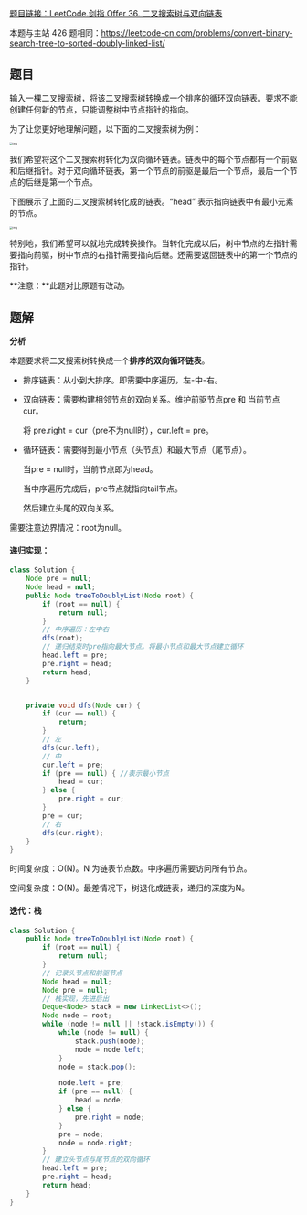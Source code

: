 [题目链接：LeetCode.剑指 Offer 36. 二叉搜索树与双向链表](https://leetcode-cn.com/problems/er-cha-sou-suo-shu-yu-shuang-xiang-lian-biao-lcof/)

本题与主站 426 题相同：https://leetcode-cn.com/problems/convert-binary-search-tree-to-sorted-doubly-linked-list/

## 题目

输入一棵二叉搜索树，将该二叉搜索树转换成一个排序的循环双向链表。要求不能创建任何新的节点，只能调整树中节点指针的指向。

为了让您更好地理解问题，以下面的二叉搜索树为例：

<img src="https://assets.leetcode.com/uploads/2018/10/12/bstdlloriginalbst.png" alt="img" style="zoom:33%;" />

 

我们希望将这个二叉搜索树转化为双向循环链表。链表中的每个节点都有一个前驱和后继指针。对于双向循环链表，第一个节点的前驱是最后一个节点，最后一个节点的后继是第一个节点。

下图展示了上面的二叉搜索树转化成的链表。“head” 表示指向链表中有最小元素的节点。

 

<img src="https://assets.leetcode.com/uploads/2018/10/12/bstdllreturndll.png" alt="img" style="zoom:33%;" />

 

特别地，我们希望可以就地完成转换操作。当转化完成以后，树中节点的左指针需要指向前驱，树中节点的右指针需要指向后继。还需要返回链表中的第一个节点的指针。

**注意：**此题对比原题有改动。

## 题解

**分析**

本题要求将二叉搜索树转换成一个**排序的双向循环链表**。

* 排序链表：从小到大排序。即需要中序遍历，左-中-右。

* 双向链表：需要构建相邻节点的双向关系。维护前驱节点pre 和 当前节点cur。

  将 pre.right = cur（pre不为null时），cur.left = pre。

* 循环链表：需要得到最小节点（头节点）和最大节点（尾节点）。

  当pre = null时，当前节点即为head。

  当中序遍历完成后，pre节点就指向tail节点。

  然后建立头尾的双向关系。

需要注意边界情况：root为null。

#### 递归实现：

```java
class Solution {
    Node pre = null;
    Node head = null;
    public Node treeToDoublyList(Node root) {
        if (root == null) {
            return null;
        }
        // 中序遍历：左中右
        dfs(root);
        // 递归结束时pre指向最大节点。将最小节点和最大节点建立循环
        head.left = pre;
        pre.right = head;
        return head;
    }


    private void dfs(Node cur) {
        if (cur == null) {
            return;
        }
        // 左
        dfs(cur.left);
        // 中
        cur.left = pre;
        if (pre == null) { //表示最小节点
            head = cur;
        } else {
            pre.right = cur;
        }
        pre = cur;
        // 右
        dfs(cur.right);
    }
}
```

时间复杂度：O(N)。N 为链表节点数。中序遍历需要访问所有节点。

空间复杂度：O(N)。最差情况下，树退化成链表，递归的深度为N。

#### 迭代：栈

```java
class Solution {
    public Node treeToDoublyList(Node root) {
        if (root == null) {
            return null;
        }
        // 记录头节点和前驱节点
        Node head = null;
        Node pre = null;
        // 栈实现，先进后出
        Deque<Node> stack = new LinkedList<>();
        Node node = root;
        while (node != null || !stack.isEmpty()) {
            while (node != null) {
                stack.push(node);
                node = node.left;
            }
            node = stack.pop();

            node.left = pre;
            if (pre == null) {
                head = node;
            } else {
                pre.right = node;
            }
            pre = node;
            node = node.right;
        }
        // 建立头节点与尾节点的双向循环
        head.left = pre;
        pre.right = head;
        return head;
    }
}
```



